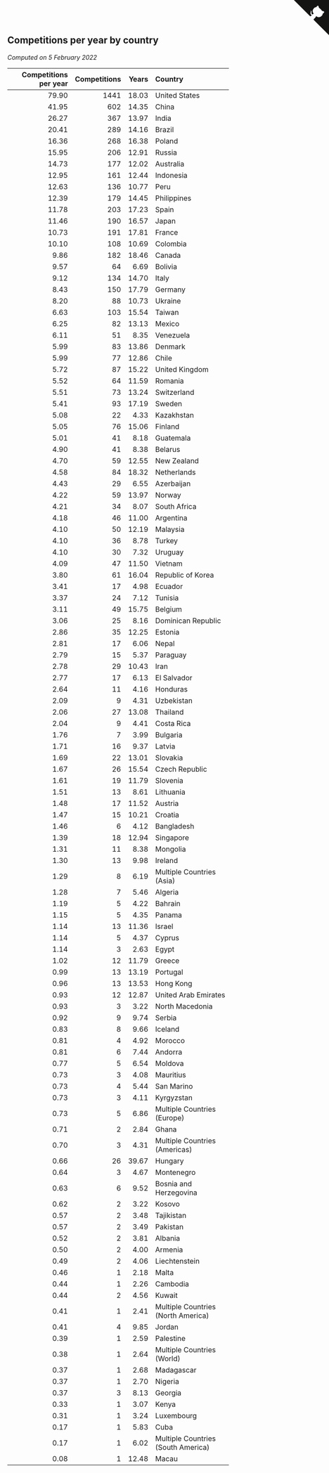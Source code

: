 ## Competitions per year by country

*Computed on  5 February 2022*

| Competitions per year | Competitions | Years | Country |
| ---: | ---: | ---: | :--- |
| 79.90 | 1441 | 18.03 | United States |
| 41.95 | 602 | 14.35 | China |
| 26.27 | 367 | 13.97 | India |
| 20.41 | 289 | 14.16 | Brazil |
| 16.36 | 268 | 16.38 | Poland |
| 15.95 | 206 | 12.91 | Russia |
| 14.73 | 177 | 12.02 | Australia |
| 12.95 | 161 | 12.44 | Indonesia |
| 12.63 | 136 | 10.77 | Peru |
| 12.39 | 179 | 14.45 | Philippines |
| 11.78 | 203 | 17.23 | Spain |
| 11.46 | 190 | 16.57 | Japan |
| 10.73 | 191 | 17.81 | France |
| 10.10 | 108 | 10.69 | Colombia |
| 9.86 | 182 | 18.46 | Canada |
| 9.57 | 64 | 6.69 | Bolivia |
| 9.12 | 134 | 14.70 | Italy |
| 8.43 | 150 | 17.79 | Germany |
| 8.20 | 88 | 10.73 | Ukraine |
| 6.63 | 103 | 15.54 | Taiwan |
| 6.25 | 82 | 13.13 | Mexico |
| 6.11 | 51 | 8.35 | Venezuela |
| 5.99 | 83 | 13.86 | Denmark |
| 5.99 | 77 | 12.86 | Chile |
| 5.72 | 87 | 15.22 | United Kingdom |
| 5.52 | 64 | 11.59 | Romania |
| 5.51 | 73 | 13.24 | Switzerland |
| 5.41 | 93 | 17.19 | Sweden |
| 5.08 | 22 | 4.33 | Kazakhstan |
| 5.05 | 76 | 15.06 | Finland |
| 5.01 | 41 | 8.18 | Guatemala |
| 4.90 | 41 | 8.38 | Belarus |
| 4.70 | 59 | 12.55 | New Zealand |
| 4.58 | 84 | 18.32 | Netherlands |
| 4.43 | 29 | 6.55 | Azerbaijan |
| 4.22 | 59 | 13.97 | Norway |
| 4.21 | 34 | 8.07 | South Africa |
| 4.18 | 46 | 11.00 | Argentina |
| 4.10 | 50 | 12.19 | Malaysia |
| 4.10 | 36 | 8.78 | Turkey |
| 4.10 | 30 | 7.32 | Uruguay |
| 4.09 | 47 | 11.50 | Vietnam |
| 3.80 | 61 | 16.04 | Republic of Korea |
| 3.41 | 17 | 4.98 | Ecuador |
| 3.37 | 24 | 7.12 | Tunisia |
| 3.11 | 49 | 15.75 | Belgium |
| 3.06 | 25 | 8.16 | Dominican Republic |
| 2.86 | 35 | 12.25 | Estonia |
| 2.81 | 17 | 6.06 | Nepal |
| 2.79 | 15 | 5.37 | Paraguay |
| 2.78 | 29 | 10.43 | Iran |
| 2.77 | 17 | 6.13 | El Salvador |
| 2.64 | 11 | 4.16 | Honduras |
| 2.09 | 9 | 4.31 | Uzbekistan |
| 2.06 | 27 | 13.08 | Thailand |
| 2.04 | 9 | 4.41 | Costa Rica |
| 1.76 | 7 | 3.99 | Bulgaria |
| 1.71 | 16 | 9.37 | Latvia |
| 1.69 | 22 | 13.01 | Slovakia |
| 1.67 | 26 | 15.54 | Czech Republic |
| 1.61 | 19 | 11.79 | Slovenia |
| 1.51 | 13 | 8.61 | Lithuania |
| 1.48 | 17 | 11.52 | Austria |
| 1.47 | 15 | 10.21 | Croatia |
| 1.46 | 6 | 4.12 | Bangladesh |
| 1.39 | 18 | 12.94 | Singapore |
| 1.31 | 11 | 8.38 | Mongolia |
| 1.30 | 13 | 9.98 | Ireland |
| 1.29 | 8 | 6.19 | Multiple Countries (Asia) |
| 1.28 | 7 | 5.46 | Algeria |
| 1.19 | 5 | 4.22 | Bahrain |
| 1.15 | 5 | 4.35 | Panama |
| 1.14 | 13 | 11.36 | Israel |
| 1.14 | 5 | 4.37 | Cyprus |
| 1.14 | 3 | 2.63 | Egypt |
| 1.02 | 12 | 11.79 | Greece |
| 0.99 | 13 | 13.19 | Portugal |
| 0.96 | 13 | 13.53 | Hong Kong |
| 0.93 | 12 | 12.87 | United Arab Emirates |
| 0.93 | 3 | 3.22 | North Macedonia |
| 0.92 | 9 | 9.74 | Serbia |
| 0.83 | 8 | 9.66 | Iceland |
| 0.81 | 4 | 4.92 | Morocco |
| 0.81 | 6 | 7.44 | Andorra |
| 0.77 | 5 | 6.54 | Moldova |
| 0.73 | 3 | 4.08 | Mauritius |
| 0.73 | 4 | 5.44 | San Marino |
| 0.73 | 3 | 4.11 | Kyrgyzstan |
| 0.73 | 5 | 6.86 | Multiple Countries (Europe) |
| 0.71 | 2 | 2.84 | Ghana |
| 0.70 | 3 | 4.31 | Multiple Countries (Americas) |
| 0.66 | 26 | 39.67 | Hungary |
| 0.64 | 3 | 4.67 | Montenegro |
| 0.63 | 6 | 9.52 | Bosnia and Herzegovina |
| 0.62 | 2 | 3.22 | Kosovo |
| 0.57 | 2 | 3.48 | Tajikistan |
| 0.57 | 2 | 3.49 | Pakistan |
| 0.52 | 2 | 3.81 | Albania |
| 0.50 | 2 | 4.00 | Armenia |
| 0.49 | 2 | 4.06 | Liechtenstein |
| 0.46 | 1 | 2.18 | Malta |
| 0.44 | 1 | 2.26 | Cambodia |
| 0.44 | 2 | 4.56 | Kuwait |
| 0.41 | 1 | 2.41 | Multiple Countries (North America) |
| 0.41 | 4 | 9.85 | Jordan |
| 0.39 | 1 | 2.59 | Palestine |
| 0.38 | 1 | 2.64 | Multiple Countries (World) |
| 0.37 | 1 | 2.68 | Madagascar |
| 0.37 | 1 | 2.70 | Nigeria |
| 0.37 | 3 | 8.13 | Georgia |
| 0.33 | 1 | 3.07 | Kenya |
| 0.31 | 1 | 3.24 | Luxembourg |
| 0.17 | 1 | 5.83 | Cuba |
| 0.17 | 1 | 6.02 | Multiple Countries (South America) |
| 0.08 | 1 | 12.48 | Macau |


<a href="https://github.com/jonatanklosko/wca_statistics" class="github-corner" aria-label="View source on Github"><svg width="80" height="80" viewBox="0 0 250 250" style="fill:#151513; color:#fff; position: absolute; top: 0; border: 0; right: 0;" aria-hidden="true"><path d="M0,0 L115,115 L130,115 L142,142 L250,250 L250,0 Z"></path><path d="M128.3,109.0 C113.8,99.7 119.0,89.6 119.0,89.6 C122.0,82.7 120.5,78.6 120.5,78.6 C119.2,72.0 123.4,76.3 123.4,76.3 C127.3,80.9 125.5,87.3 125.5,87.3 C122.9,97.6 130.6,101.9 134.4,103.2" fill="currentColor" style="transform-origin: 130px 106px;" class="octo-arm"></path><path d="M115.0,115.0 C114.9,115.1 118.7,116.5 119.8,115.4 L133.7,101.6 C136.9,99.2 139.9,98.4 142.2,98.6 C133.8,88.0 127.5,74.4 143.8,58.0 C148.5,53.4 154.0,51.2 159.7,51.0 C160.3,49.4 163.2,43.6 171.4,40.1 C171.4,40.1 176.1,42.5 178.8,56.2 C183.1,58.6 187.2,61.8 190.9,65.4 C194.5,69.0 197.7,73.2 200.1,77.6 C213.8,80.2 216.3,84.9 216.3,84.9 C212.7,93.1 206.9,96.0 205.4,96.6 C205.1,102.4 203.0,107.8 198.3,112.5 C181.9,128.9 168.3,122.5 157.7,114.1 C157.9,116.9 156.7,120.9 152.7,124.9 L141.0,136.5 C139.8,137.7 141.6,141.9 141.8,141.8 Z" fill="currentColor" class="octo-body"></path></svg></a><style>.github-corner:hover .octo-arm{animation:octocat-wave 560ms ease-in-out}@keyframes octocat-wave{0%,100%{transform:rotate(0)}20%,60%{transform:rotate(-25deg)}40%,80%{transform:rotate(10deg)}}@media (max-width:500px){.github-corner:hover .octo-arm{animation:none}.github-corner .octo-arm{animation:octocat-wave 560ms ease-in-out}}</style>
